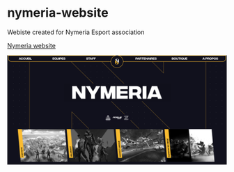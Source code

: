# nymeria-website
Webiste created for Nymeria Esport association
  
[Nymeria website](https://gschurck.github.io/nymeria-website)

![alt text](https://raw.githubusercontent.com/gschurck/nymeria-website/master/media/screenshot.png "Website Screenshot")
